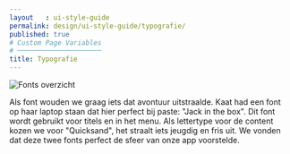 ```yaml
---
layout   : ui-style-guide
permalink: design/ui-style-guide/typografie/
published: true
# Custom Page Variables
# ─────────────────────
title: Typografie
---
```

<div class="container">
    <img src="{{ site.baseurl }}/images/Typography.jpg" alt="Fonts overzicht" class="picture">
    <p>
        Als font wouden we graag iets dat avontuur uitstraalde. Kaat had een font op haar laptop staan dat hier perfect bij paste: "Jack in the box". Dit font wordt gebruikt voor titels en in het menu. Als lettertype voor de content kozen we voor "Quicksand", het straalt iets jeugdig en fris uit. We vonden dat deze twee fonts perfect de sfeer van onze app voorstelde. 
     </p>
</div>